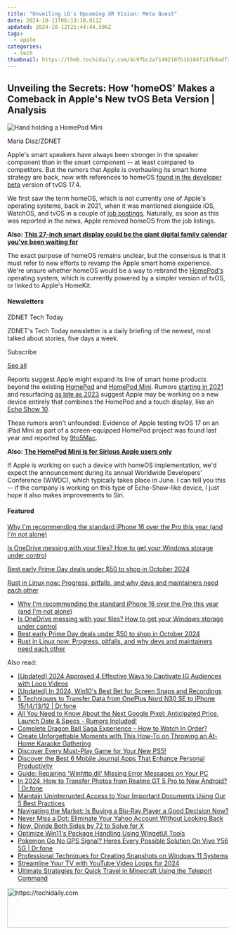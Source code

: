 ```yaml
---
title: "Unveiling LG's Upcoming XR Vision: Meta Quest"
date: 2024-10-11T06:13:18.811Z
updated: 2024-10-12T21:44:44.506Z
tags:
  - apple
categories:
  - tech
thumbnail: https://thmb.techidaily.com/4c97bc2af1492107b1b184f14fb8adf2794e8087692febb7453a2f4b3997ee72.jpg
---
```


## Unveiling the Secrets: How 'homeOS' Makes a Comeback in Apple's New tvOS Beta Version | Analysis

![Hand holding a HomePod Mini](https://www.zdnet.com/a/img/resize/dcae682948965c9450fd2ecff86377513d0751f3/2022/09/13/b5fd0e8e-c04d-4139-87db-b2ab913559d5/4.jpg?auto=webp&width=1280)

Maria Diaz/ZDNET

Apple's smart speakers have always been stronger in the speaker component than in the smart component -- at least compared to competitors. But the rumors that Apple is overhauling its smart home strategy are back, now with references to homeOS [found in the developer beta](https://www.macrumors.com/2024/01/29/tvos-17-4-homeos-mention/) version of tvOS 17.4.

We first saw the term homeOS, which is not currently one of Apple's operating systems, back in 2021, when it was mentioned alongside iOS, WatchOS, and tvOS in a couple of [job postings](https://9to5mac.com/2021/06/02/apple-homeos-job-listing/). Naturally, as soon as this was reported in the news, Apple removed homeOS from the job listings.

**Also: [This 27-inch smart display could be the giant digital family calendar you've been waiting for](https://www.zdnet.com/home-and-office/smart-home/this-27-inch-smart-display-could-be-the-giant-digital-family-calendar-youve-been-waiting-for/)**

The exact purpose of homeOS remains unclear, but the consensus is that it must refer to new efforts to revamp the Apple smart home experience. We're unsure whether homeOS would be a way to rebrand the [HomePod's](https://www.zdnet.com/home-and-office/smart-home/apple-homepod-2023-review/) operating system, which is currently powered by a simpler version of tvOS, or linked to Apple's HomeKit. 

#### Newsletters

ZDNET Tech Today

ZDNET's Tech Today newsletter is a daily briefing of the newest, most talked about stories, five days a week.

 Subscribe

[See all](https://www.zdnet.com/newsletters/)

Reports suggest Apple might expand its line of smart home products beyond the existing [HomePod](https://shop-links.co/link/?url=https%3A%2F%2Fwww.bestbuy.com%2Fsite%2Fapple-homepod-2nd-generation-smart-speaker-with-siri-midnight%2F6519336.p%3FskuId%3D6519336&publisher_slug=itechdaily19598&exclusive=1) and [HomePod Mini](https://shop-links.co/link/?url=https%3A%2F%2Fwww.bestbuy.com%2Fsite%2Fapple-homepod-mini-space-gray%2F6377587.p%3FskuId%3D6377587&publisher_slug=itechdaily19598&exclusive=1). Rumors [starting in 2021](https://www.bloomberg.com/news/articles/2021-04-12/apple-working-on-combined-tv-box-speaker-to-revive-home-efforts) and resurfacing [as late as 2023](https://appleinsider.com/articles/23/03/10/apple-will-launch-homepod-with-screen-in-2024-says-kuo) suggest Apple may be working on a new device entirely that combines the HomePod and a touch display, like an [Echo Show 10](https://buy.geni.us/Proxy.ashx?TSID=368250&GR%5FURL=https%3A%2F%2Fwww.amazon.com%2Fecho-show-10%2Fdp%2FB07VHZ41L8%3Ftag%3Dzd-buy-button-20%26ascsubtag%3D%5F%5FCOM%5FCLICK%5FID%5F%5F%7C7acda365-8e6d-4d3f-b114-554bbba4981c%7Cdtp&dtb=1). 

These rumors aren't unfounded: Evidence of Apple testing tvOS 17 on an iPad Mini as part of a screen-equipped HomePod project was found last year and reported by [9to5Mac](https://9to5mac.com/2023/10/27/apple-testing-tvos-17-ipad-mini/).

**Also: [The HomePod Mini is for Sirious Apple users only](https://www.zdnet.com/home-and-office/smart-home/homepod-mini-review/)**

If Apple is working on such a device with homeOS implementation, we'd expect the announcement during its annual Worldwide Developers' Conference (WWDC), which typically takes place in June. I can tell you this -- if the company is working on this type of Echo-Show-like device, I just hope it also makes improvements to Siri. 

#### Featured

[Why I'm recommending the standard iPhone 16 over the Pro this year (and I'm not alone)](https://www.zdnet.com/article/why-im-recommending-the-standard-iphone-16-over-the-pro-this-year-and-im-not-alone/ "Why I'm recommending the standard iPhone 16 over the Pro this year (and I'm not alone)")

[Is OneDrive messing with your files? How to get your Windows storage under control](https://www.zdnet.com/article/is-onedrive-messing-with-your-files-how-to-get-your-windows-storage-under-control/ "Is OneDrive messing with your files? How to get your Windows storage under control")

[Best early Prime Day deals under $50 to shop in October 2024](https://www.zdnet.com/article/best-early-prime-day-deals-under-50/ "Best early Prime Day deals under $50 to shop in October 2024")

[Rust in Linux now: Progress, pitfalls, and why devs and maintainers need each other](https://www.zdnet.com/article/rust-in-linux-now-progress-pitfalls-and-why-devs-and-maintainers-need-each-other/ "Rust in Linux now: Progress, pitfalls, and why devs and maintainers need each other")

* [Why I'm recommending the standard iPhone 16 over the Pro this year (and I'm not alone)](https://www.zdnet.com/article/why-im-recommending-the-standard-iphone-16-over-the-pro-this-year-and-im-not-alone/ "Why I'm recommending the standard iPhone 16 over the Pro this year (and I'm not alone)")
* [Is OneDrive messing with your files? How to get your Windows storage under control](https://www.zdnet.com/article/is-onedrive-messing-with-your-files-how-to-get-your-windows-storage-under-control/ "Is OneDrive messing with your files? How to get your Windows storage under control")
* [Best early Prime Day deals under $50 to shop in October 2024](https://www.zdnet.com/article/best-early-prime-day-deals-under-50/ "Best early Prime Day deals under $50 to shop in October 2024")
* [Rust in Linux now: Progress, pitfalls, and why devs and maintainers need each other](https://www.zdnet.com/article/rust-in-linux-now-progress-pitfalls-and-why-devs-and-maintainers-need-each-other/ "Rust in Linux now: Progress, pitfalls, and why devs and maintainers need each other")

<ins class="adsbygoogle"
     style="display:block"
     data-ad-format="autorelaxed"
     data-ad-client="ca-pub-7571918770474297"
     data-ad-slot="1223367746"></ins>

<ins class="adsbygoogle"
     style="display:block"
     data-ad-client="ca-pub-7571918770474297"
     data-ad-slot="8358498916"
     data-ad-format="auto"
     data-full-width-responsive="true"></ins>

<span class="atpl-alsoreadstyle">Also read:</span>
<div><ul>
<li><a href="https://instagram-video-files.techidaily.com/updated-2024-approved-4-effective-ways-to-captivate-ig-audiences-with-loop-videos/"><u>[Updated] 2024 Approved 4 Effective Ways to Captivate IG Audiences with Loop Videos</u></a></li>
<li><a href="https://digital-screen-recording.techidaily.com/updated-in-2024-win10s-best-bet-for-screen-snaps-and-recordings/"><u>[Updated] In 2024, Win10's Best Bet for Screen Snaps and Recordings</u></a></li>
<li><a href="https://blog-min.techidaily.com/5-techniques-to-transfer-data-from-oneplus-nord-n30-se-to-iphone-15141312-drfone-by-drfone-transfer-from-android-transfer-from-android/"><u>5 Techniques to Transfer Data from OnePlus Nord N30 SE to iPhone 15/14/13/12 | Dr.fone</u></a></li>
<li><a href="https://techno-recovery.techidaily.com/all-you-need-to-know-about-the-next-google-pixel-anticipated-price-launch-date-and-specs-rumors-included/"><u>All You Need to Know About the Next Google Pixel: Anticipated Price, Launch Date & Specs - Rumors Included!</u></a></li>
<li><a href="https://techno-recovery.techidaily.com/complete-dragon-ball-saga-experience-how-to-watch-in-order/"><u>Complete Dragon Ball Saga Experience – How to Watch In Order?</u></a></li>
<li><a href="https://techno-recovery.techidaily.com/create-unforgettable-moments-with-this-how-to-on-throwing-an-at-home-karaoke-gathering/"><u>Create Unforgettable Moments with This How-To on Throwing an At-Home Karaoke Gathering</u></a></li>
<li><a href="https://techno-recovery.techidaily.com/discover-every-must-play-game-for-your-new-ps5/"><u>Discover Every Must-Play Game for Your New PS5!</u></a></li>
<li><a href="https://techno-recovery.techidaily.com/discover-the-best-6-mobile-journal-apps-that-enhance-personal-productivity/"><u>Discover the Best 6 Mobile Journal Apps That Enhance Personal Productivity</u></a></li>
<li><a href="https://techno-recovery.techidaily.com/guide-repairing-winhttpdll-missing-error-messages-on-your-pc/"><u>Guide: Repairing 'Winhttp.dll' Missing Error Messages on Your PC</u></a></li>
<li><a href="https://android-transfer.techidaily.com/in-2024-how-to-transfer-photos-from-realme-gt-5-pro-to-new-android-drfone-by-drfone-transfer-from-android-transfer-from-android/"><u>In 2024, How to Transfer Photos from Realme GT 5 Pro to New Android? | Dr.fone</u></a></li>
<li><a href="https://techno-recovery.techidaily.com/maintain-uninterrupted-access-to-your-important-documents-using-our-5-best-practices/"><u>Maintain Uninterrupted Access to Your Important Documents Using Our 5 Best Practices</u></a></li>
<li><a href="https://techno-recovery.techidaily.com/navigating-the-market-is-buying-a-blu-ray-player-a-good-decision-now/"><u>Navigating the Market: Is Buying a Blu-Ray Player a Good Decision Now?</u></a></li>
<li><a href="https://techno-recovery.techidaily.com/never-miss-a-dot-eliminate-your-yahoo-account-without-looking-back/"><u>Never Miss a Dot: Eliminate Your Yahoo Account Without Looking Back</u></a></li>
<li><a href="https://win-solutions.techidaily.com/now-divide-both-sides-by-72-to-solve-for-x/"><u>Now, Divide Both Sides by 72 to Solve for X</u></a></li>
<li><a href="https://win11-tips.techidaily.com/optimize-win11s-package-handling-using-wingetui-tools/"><u>Optimize Win11's Package Handling Using WingetUI Tools</u></a></li>
<li><a href="https://change-location.techidaily.com/pokemon-go-no-gps-signal-heres-every-possible-solution-on-vivo-y56-5g-drfone-by-drfone-virtual-android/"><u>Pokemon Go No GPS Signal? Heres Every Possible Solution On Vivo Y56 5G | Dr.fone</u></a></li>
<li><a href="https://tech-revival.techidaily.com/professional-techniques-for-creating-snapshots-on-windows-11-systems/"><u>Professional Techniques for Creating Snapshots on Windows 11 Systems</u></a></li>
<li><a href="https://facebook-video-footage.techidaily.com/streamline-your-tv-with-youtube-video-loops-for-2024/"><u>Streamline Your TV with YouTube Video Loops for 2024</u></a></li>
<li><a href="https://technical-tips.techidaily.com/ultimate-strategies-for-quick-travel-in-minecraft-using-the-teleport-command/"><u>Ultimate Strategies for Quick Travel in Minecraft Using the Teleport Command</u></a></li>
</ul></div>

<!-- affiliate ads begin -->
<a href="https://ephamedtechinc.pxf.io/c/5597632/2137210/26400" target="_top" id="2137210">
  <img src="//a.impactradius-go.com/display-ad/26400-2137210" border="0" alt="https://techidaily.com" width="728" height="90"/>
</a>
<img height="0" width="0" src="https://ephamedtechinc.pxf.io/i/5597632/2137210/26400" style="position:absolute;visibility:hidden;" border="0" />
<!-- affiliate ads end -->

